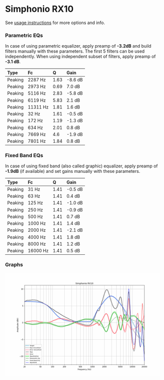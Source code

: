 # Simphonio RX10
See [usage instructions](https://github.com/jaakkopasanen/AutoEq#usage) for more options and info.

### Parametric EQs
In case of using parametric equalizer, apply preamp of **-3.2dB** and build filters manually
with these parameters. The first 5 filters can be used independently.
When using independent subset of filters, apply preamp of **-3.1 dB**.

| Type    | Fc       |    Q | Gain    |
|:--------|:---------|:-----|:--------|
| Peaking | 2287 Hz  | 1.63 | -8.6 dB |
| Peaking | 2973 Hz  | 0.69 | 7.0 dB  |
| Peaking | 5116 Hz  | 2.83 | -5.8 dB |
| Peaking | 6119 Hz  | 5.83 | 2.1 dB  |
| Peaking | 11311 Hz | 1.81 | 1.6 dB  |
| Peaking | 32 Hz    | 1.61 | -0.5 dB |
| Peaking | 172 Hz   | 1.19 | -1.3 dB |
| Peaking | 634 Hz   | 2.01 | 0.8 dB  |
| Peaking | 7669 Hz  | 4.6  | -1.9 dB |
| Peaking | 7801 Hz  | 1.84 | 0.8 dB  |

### Fixed Band EQs
In case of using fixed band (also called graphic) equalizer, apply preamp of **-1.9dB**
(if available) and set gains manually with these parameters.

| Type    | Fc       |    Q | Gain    |
|:--------|:---------|:-----|:--------|
| Peaking | 31 Hz    | 1.41 | -0.5 dB |
| Peaking | 63 Hz    | 1.41 | 0.4 dB  |
| Peaking | 125 Hz   | 1.41 | -1.0 dB |
| Peaking | 250 Hz   | 1.41 | -0.9 dB |
| Peaking | 500 Hz   | 1.41 | 0.7 dB  |
| Peaking | 1000 Hz  | 1.41 | 1.4 dB  |
| Peaking | 2000 Hz  | 1.41 | -2.1 dB |
| Peaking | 4000 Hz  | 1.41 | 1.8 dB  |
| Peaking | 8000 Hz  | 1.41 | 1.2 dB  |
| Peaking | 16000 Hz | 1.41 | 0.5 dB  |

### Graphs
![](./Simphonio%20RX10.png)